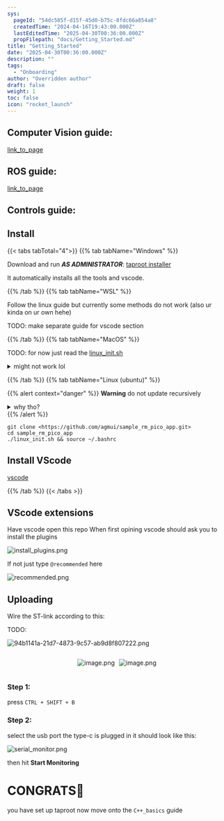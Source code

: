 ```yaml
---
sys:
  pageId: "54dc585f-d15f-45d0-b75c-8fdc66a854a8"
  createdTime: "2024-04-16T19:43:00.000Z"
  lastEditedTime: "2025-04-30T00:36:00.000Z"
  propFilepath: "docs/Getting_Started.md"
title: "Getting_Started"
date: "2025-04-30T00:36:00.000Z"
description: ""
tags:
  - "Onboarding"
author: "Overridden author"
draft: false
weight: 1
toc: false
icon: "rocket_launch"
---
```


## Computer Vision guide:

[link_to_page](86d45bc0-388b-4d26-8848-44f255f73d0e)

## ROS guide:

[link_to_page](3c76c1de-ec8f-46d6-8b0a-294005edc2d5)

## Controls guide:

## Install

{{< tabs tabTotal="4">}}
{{% tab tabName="Windows" %}}

Download and run _**AS ADMINISTRATOR**_: [taproot installer](https://github.com/Thornbots/TeachingFreshies/releases/tag/1.0)

It automatically installs all the tools and vscode.

{{% /tab %}}
{{% tab tabName="WSL" %}}

Follow the linux guide but currently some methods do not work (also ur kinda on ur own hehe)

TODO: make separate guide for vscode section

{{% /tab %}}
{{% tab tabName="MacOS" %}}

TODO: for now just read the [linux_init.sh](https://github.com/agmui/sample_rm_pico_app/blob/main/linux_init.sh)

<details>
<summary>might not work lol</summary>

`brew install libusb pkg-config`

Next install: [vscode](https://code.visualstudio.com/Download)

</details>

{{% /tab %}}
{{% tab tabName="Linux (ubuntu)" %}}

{{% alert context="danger" %}}
**Warning** do not update recursively
<details>
<summary>why tho?</summary>
There are some submodules that may go on for a while (like tinyusb) and I highly
recommend you don't need to get them.
If you want to see what submodules I update just look in `linux_init.sh`
</details>
{{% /alert %}}

```shell
git clone <https://github.com/agmui/sample_rm_pico_app.git>
cd sample_rm_pico_app
./linux_init.sh && source ~/.bashrc
```

## Install VScode

[vscode](https://code.visualstudio.com/Download)

{{% /tab %}}
{{< /tabs >}}

## VScode extensions

Have vscode open this repo
When first opining vscode should ask you to install the plugins

![install_plugins.png](https://prod-files-secure.s3.us-west-2.amazonaws.com/d518164a-d88e-44d1-a4ee-3adb3bd8bce0/89bd30f0-1825-4e77-867b-0a41ce370880/install_plugins.png?X-Amz-Algorithm=AWS4-HMAC-SHA256&X-Amz-Content-Sha256=UNSIGNED-PAYLOAD&X-Amz-Credential=ASIAZI2LB466TAVLWLLI%2F20250516%2Fus-west-2%2Fs3%2Faws4_request&X-Amz-Date=20250516T121550Z&X-Amz-Expires=3600&X-Amz-Security-Token=IQoJb3JpZ2luX2VjEIz%2F%2F%2F%2F%2F%2F%2F%2F%2F%2FwEaCXVzLXdlc3QtMiJGMEQCIEDMDXUaxMkTw%2BDYpirpPkwzDFtiiPzh8qRIfxhFwitWAiAKMVfFsXsjbLSnk8PCfFo0dVR7RuSs%2FK1blMzv2unycSr%2FAwhEEAAaDDYzNzQyMzE4MzgwNSIMwwr77%2FGO%2F%2FTECR5MKtwDcu1KojpPwmehTJIpA1HFF7NK1J%2B7n49ZSgxnlKIOgGSp3w%2BWaMRuNo8NhapK%2FQohZf4%2FlxBQ3J0%2BnORy5pxPAbgA1GLLYLbIOTmGJYoLAV%2FUPxTMXqEmu7NUaJOcPiydoeI1nuFpkB%2BrvPFc9DXi6RVWgzfjPft3JTCnDWtbfRCNATSkNGQAzkPMsS%2B9KGne0%2B65SDWW7L6sV4blnoiTtGJfjyNJ%2B0kVwJ3RCZd7dWl4QSaLAKya7mx0wBspgUBSKWhysuPq4rH23xQl02jw947nz5r8nd8qdsmQG4Mvgc%2FYT72PXsln5DW2TfIXFwS43PdomHKflXbmP1NQ0m7vITJHYGKgi6UIoP7yFEwcx10cPI50G9d5HJLWR9o2JdcQ1hlxcqoMCbSheRIN58R8FZgulURYTr1cXLAFx9fvBTm3CEV07nO6NEVxBD3HLk3v1Gl9RdK9cjnU5y1eaGtvBZntfiN0tGbANgqHLHo2ZDEr%2Fy602c1tkO4G1EMipRQ%2FcEyWJSZFJrDYm6ptqS3ULJBTxy%2BEkyKmOyNwwBJIfrzFolX84efHdg9BXCCLb7TNYK%2Bv0tE%2FKxBP9yAM5JM66Gh4Q9S3RV182q47e%2BlWldsUzoP7hYWvOsw6dZgwv8KcwQY6pgEtMKlkMBmiP0ndV7r7dSJj7Qc8eu2P36xlKEcSSrjJUcv0CkQyutqhcNkkJQF5Tkjy9bxngzXrhTvexcUT%2ByJsLYQ2E613GM5TpZ%2FaLqlopgqGj%2F9Ybas4xqnJlGB%2FrNZiJkry8wWVGf%2BXxxX2GihQzjbGxBrP%2FZeXZj35VTncyXY5QV2iBySWdyZrBZo1dHt%2BlLl3sMpbhIwTwjhKP5LIMZWJje62&X-Amz-Signature=7a16fc4399ad98cd309cfdbb81f5f1682993a7a5dbc5449f556b2b692a2cd5d8&X-Amz-SignedHeaders=host&x-id=GetObject)

If not just type `@recommended` here  

![recommended.png](https://prod-files-secure.s3.us-west-2.amazonaws.com/d518164a-d88e-44d1-a4ee-3adb3bd8bce0/61e661e9-5d85-4dfc-be0d-8d2097a5e793/recommended.png?X-Amz-Algorithm=AWS4-HMAC-SHA256&X-Amz-Content-Sha256=UNSIGNED-PAYLOAD&X-Amz-Credential=ASIAZI2LB466TAVLWLLI%2F20250516%2Fus-west-2%2Fs3%2Faws4_request&X-Amz-Date=20250516T121550Z&X-Amz-Expires=3600&X-Amz-Security-Token=IQoJb3JpZ2luX2VjEIz%2F%2F%2F%2F%2F%2F%2F%2F%2F%2FwEaCXVzLXdlc3QtMiJGMEQCIEDMDXUaxMkTw%2BDYpirpPkwzDFtiiPzh8qRIfxhFwitWAiAKMVfFsXsjbLSnk8PCfFo0dVR7RuSs%2FK1blMzv2unycSr%2FAwhEEAAaDDYzNzQyMzE4MzgwNSIMwwr77%2FGO%2F%2FTECR5MKtwDcu1KojpPwmehTJIpA1HFF7NK1J%2B7n49ZSgxnlKIOgGSp3w%2BWaMRuNo8NhapK%2FQohZf4%2FlxBQ3J0%2BnORy5pxPAbgA1GLLYLbIOTmGJYoLAV%2FUPxTMXqEmu7NUaJOcPiydoeI1nuFpkB%2BrvPFc9DXi6RVWgzfjPft3JTCnDWtbfRCNATSkNGQAzkPMsS%2B9KGne0%2B65SDWW7L6sV4blnoiTtGJfjyNJ%2B0kVwJ3RCZd7dWl4QSaLAKya7mx0wBspgUBSKWhysuPq4rH23xQl02jw947nz5r8nd8qdsmQG4Mvgc%2FYT72PXsln5DW2TfIXFwS43PdomHKflXbmP1NQ0m7vITJHYGKgi6UIoP7yFEwcx10cPI50G9d5HJLWR9o2JdcQ1hlxcqoMCbSheRIN58R8FZgulURYTr1cXLAFx9fvBTm3CEV07nO6NEVxBD3HLk3v1Gl9RdK9cjnU5y1eaGtvBZntfiN0tGbANgqHLHo2ZDEr%2Fy602c1tkO4G1EMipRQ%2FcEyWJSZFJrDYm6ptqS3ULJBTxy%2BEkyKmOyNwwBJIfrzFolX84efHdg9BXCCLb7TNYK%2Bv0tE%2FKxBP9yAM5JM66Gh4Q9S3RV182q47e%2BlWldsUzoP7hYWvOsw6dZgwv8KcwQY6pgEtMKlkMBmiP0ndV7r7dSJj7Qc8eu2P36xlKEcSSrjJUcv0CkQyutqhcNkkJQF5Tkjy9bxngzXrhTvexcUT%2ByJsLYQ2E613GM5TpZ%2FaLqlopgqGj%2F9Ybas4xqnJlGB%2FrNZiJkry8wWVGf%2BXxxX2GihQzjbGxBrP%2FZeXZj35VTncyXY5QV2iBySWdyZrBZo1dHt%2BlLl3sMpbhIwTwjhKP5LIMZWJje62&X-Amz-Signature=1e8513b3e92b3a488a599c7bf2a2786ff273b94c4236c5effe268e65f1a1da8f&X-Amz-SignedHeaders=host&x-id=GetObject)

## Uploading

Wire the ST-link according to this:

TODO:

![94b1141a-21d7-4873-9c57-ab9d8f807222.png](https://prod-files-secure.s3.us-west-2.amazonaws.com/d518164a-d88e-44d1-a4ee-3adb3bd8bce0/e5fad17d-ab82-4300-9f4c-505ab4b1202c/94b1141a-21d7-4873-9c57-ab9d8f807222.png?X-Amz-Algorithm=AWS4-HMAC-SHA256&X-Amz-Content-Sha256=UNSIGNED-PAYLOAD&X-Amz-Credential=ASIAZI2LB466TAVLWLLI%2F20250516%2Fus-west-2%2Fs3%2Faws4_request&X-Amz-Date=20250516T121550Z&X-Amz-Expires=3600&X-Amz-Security-Token=IQoJb3JpZ2luX2VjEIz%2F%2F%2F%2F%2F%2F%2F%2F%2F%2FwEaCXVzLXdlc3QtMiJGMEQCIEDMDXUaxMkTw%2BDYpirpPkwzDFtiiPzh8qRIfxhFwitWAiAKMVfFsXsjbLSnk8PCfFo0dVR7RuSs%2FK1blMzv2unycSr%2FAwhEEAAaDDYzNzQyMzE4MzgwNSIMwwr77%2FGO%2F%2FTECR5MKtwDcu1KojpPwmehTJIpA1HFF7NK1J%2B7n49ZSgxnlKIOgGSp3w%2BWaMRuNo8NhapK%2FQohZf4%2FlxBQ3J0%2BnORy5pxPAbgA1GLLYLbIOTmGJYoLAV%2FUPxTMXqEmu7NUaJOcPiydoeI1nuFpkB%2BrvPFc9DXi6RVWgzfjPft3JTCnDWtbfRCNATSkNGQAzkPMsS%2B9KGne0%2B65SDWW7L6sV4blnoiTtGJfjyNJ%2B0kVwJ3RCZd7dWl4QSaLAKya7mx0wBspgUBSKWhysuPq4rH23xQl02jw947nz5r8nd8qdsmQG4Mvgc%2FYT72PXsln5DW2TfIXFwS43PdomHKflXbmP1NQ0m7vITJHYGKgi6UIoP7yFEwcx10cPI50G9d5HJLWR9o2JdcQ1hlxcqoMCbSheRIN58R8FZgulURYTr1cXLAFx9fvBTm3CEV07nO6NEVxBD3HLk3v1Gl9RdK9cjnU5y1eaGtvBZntfiN0tGbANgqHLHo2ZDEr%2Fy602c1tkO4G1EMipRQ%2FcEyWJSZFJrDYm6ptqS3ULJBTxy%2BEkyKmOyNwwBJIfrzFolX84efHdg9BXCCLb7TNYK%2Bv0tE%2FKxBP9yAM5JM66Gh4Q9S3RV182q47e%2BlWldsUzoP7hYWvOsw6dZgwv8KcwQY6pgEtMKlkMBmiP0ndV7r7dSJj7Qc8eu2P36xlKEcSSrjJUcv0CkQyutqhcNkkJQF5Tkjy9bxngzXrhTvexcUT%2ByJsLYQ2E613GM5TpZ%2FaLqlopgqGj%2F9Ybas4xqnJlGB%2FrNZiJkry8wWVGf%2BXxxX2GihQzjbGxBrP%2FZeXZj35VTncyXY5QV2iBySWdyZrBZo1dHt%2BlLl3sMpbhIwTwjhKP5LIMZWJje62&X-Amz-Signature=6cb7d7b696ed79e89d0b8fbe3fed6b4f5734dd88278e17fba811b72eea941024&X-Amz-SignedHeaders=host&x-id=GetObject)

<div style="display: flex;flex-direction: row; column-gap:10px; max-width: 630px;justify-content: center;">
<div>

![image.png](https://prod-files-secure.s3.us-west-2.amazonaws.com/d518164a-d88e-44d1-a4ee-3adb3bd8bce0/210ecb78-1116-4d7b-b9b7-2292f66fa2c2/image.png?X-Amz-Algorithm=AWS4-HMAC-SHA256&X-Amz-Content-Sha256=UNSIGNED-PAYLOAD&X-Amz-Credential=ASIAZI2LB4665HSRTQM4%2F20250516%2Fus-west-2%2Fs3%2Faws4_request&X-Amz-Date=20250516T121555Z&X-Amz-Expires=3600&X-Amz-Security-Token=IQoJb3JpZ2luX2VjEIz%2F%2F%2F%2F%2F%2F%2F%2F%2F%2FwEaCXVzLXdlc3QtMiJGMEQCIC5SEMQ%2B1Cw2KO9v7RuEizsFJK0jixOiDg%2BeLZ%2F0tySWAiAfJ%2BNyQ5PfUATSLRdjTU08BF7RKEW7mN5BwyGzWtoXfyr%2FAwhFEAAaDDYzNzQyMzE4MzgwNSIMTo%2Fl2EgYKV3a7H%2BrKtwDzj7I24RggeDt4u0Q46WjVOn2NztRWqGo7KDhy09nep5SvKpHR%2FEVmQmNF7dFLYJxpPpGLAtUUZv76uGoLv860gv6PJHZt3rInbiibuXibVmdbVul1ndxhH2juaSb4uOKqVJ0exjty9ZcwaYvU2cD1Vs5U60KXrouU4YznQR9a3ANb7Q6iD6qTfjfBNUXYiP5kA8RNk6PVc0v%2BBYD56v%2F5hEmwfhjlSp9sVOFmXYwKcEQsR907uLf0COaCbT11jKOpPMNXrDcR07A%2Fdcbn9hmFON26MHDtJlYpIosTHERj4nUpcDQJBhZIBE0FywHuXAMOVSsD603DN%2Fn6QUZvW6e26k2KWg4%2F920i%2BNph24XiL1IZcRC9fBh8sYKPVqa2kCsLuzT3zKOuNkSk%2FIioDUvBGIVuhTV%2FYjZ%2BgaBqSVcRjNjZjMVhd3FFGHNkgeWIo%2ByGCZJ%2FAJZJ1r3kxZx6qIugQJiQ5E47CKxidtvUNOXzeBJxutnRfMwR3SkIPcZ8%2BY1Q7nsntmYDS1R5uiYuFKgh7jL8DW8UDCydgC8JddVdHoZPG6Y3JyBPun0JO8K%2FWr357ExjlC1wn%2FwKfLd8N1jyzcDY%2Bb7atwUt5ApMLH6DvYAKkAZKWkMZBRwPfEwnMOcwQY6pgGwlHP%2FvgKBCyLJ8QmAwx%2FFXr1EEWroS0qyzMjTDExJ1R%2BKykrfBbKrVE7EAVMScueoC0%2B%2FtNNh4irvVqVmNd%2BzU5ijEQEdkBJlMO%2BtKcLawu1%2BXi0rVD6o4Gjujr0mVFovMq3GjpAxutu9v7FwIeAVaar1kqZpp%2F9NjznRQAC7mF%2BZvufriJnIEFPrK06wcrJooa4Ua3yLeP0rDrLQTwggXzcKiM%2FR&X-Amz-Signature=ccc50757093e3d7397750a0414d376831a7f96e2ca2cde210010db31adc58dea&X-Amz-SignedHeaders=host&x-id=GetObject)

</div>
<div>

![image.png](https://prod-files-secure.s3.us-west-2.amazonaws.com/d518164a-d88e-44d1-a4ee-3adb3bd8bce0/33a0fd0f-8ca6-4a86-8e09-26e95ded1fff/image.png?X-Amz-Algorithm=AWS4-HMAC-SHA256&X-Amz-Content-Sha256=UNSIGNED-PAYLOAD&X-Amz-Credential=ASIAZI2LB466YC6EFUKV%2F20250516%2Fus-west-2%2Fs3%2Faws4_request&X-Amz-Date=20250516T121556Z&X-Amz-Expires=3600&X-Amz-Security-Token=IQoJb3JpZ2luX2VjEIz%2F%2F%2F%2F%2F%2F%2F%2F%2F%2FwEaCXVzLXdlc3QtMiJGMEQCIAySLT7FSAoF7LhuX7r%2Fi4gRNKeDJ93hUUfBVE%2F5DgxeAiBx0FXAWb95eXGghIF55UXrip5NApiHFczSx8htwGrJVir%2FAwhFEAAaDDYzNzQyMzE4MzgwNSIM%2FCcLEpwLpbkmNm8BKtwDuQc%2F55ylQfm0CrK1ZqAXqy%2FpnCLg1qpCjXkuKf%2FIoM4gRAcrh%2BYorsTxfy5fvkj%2BVqv69%2FBJdCoBY22Djb4q017jqbwXX8z4WcPMKGb89omxIUmJCsiqyxFXVuU8ykhFxBWfCATu5Dwc9yZhQ2BDqUbQp53cok0sIDSkg9zYJPj5HS7aAuJBr0xhzy0bPjsEldQ0dT3cN5axTVwrcJ%2B8O%2FOA01e7zZCnu3z0kg6piVC3VXc3fvaupL89rz055qeUuZFGr%2BZwbR7wYDDnZrvMEmlaXZVGzlOB3Oy9ll6KOTIndYYoPEp4TsmqxFcoQCHiQVOjRgNfO951P9dWlId1Tv%2BPlXr1JVro3tc4cMqphDpsFAfJMQPAhENk3iCrEIkSEo%2Bk1NZAvYIcXYA%2FanW9%2BNJzmIzM3XKdlYFY%2BSiNlW2XrmCmzG0qBKIyPFYC8%2BkxKABijY%2FjGeBKZMqH6FI8nqtyrQnWlFEbdp%2BBZQTBWdyE0f0jxn5YK4VZVFa1jaaSxNq%2Fkwo48a5ybilH55CCh7Gh91UJ9LmYUSdfmXtZllSzeMe33rfLyBYIonmEOqT5dTWcHGh5IFR%2B10HbOHR3VgD1QRGMezHANEW6N7gx4BcoWLFWvGLOIZFKzQkwvcKcwQY6pgFDGH6XqxaKBKfexVwtJPiZpbhGGFAwsZIjISN8IzZn514vPoxQhjXP4f8cWf53gnEYANgi7DTUaLwmTky2pW6aWZMevbSf5oN06NZkA2JAu%2BVPCk5ga0VKrrooWUNA3BzWLKtteMFRlgnzHrp9050VVOtzqtEvKlxNhkAHR8dmT5J1C9DgO1k%2B8k4qPsdsODTtlbmbo3%2BmjRULGYzHC7bLxfXdZBGV&X-Amz-Signature=3782091daee18cb36f0f7efacd912524c1cbe368809da7d214ddc3c298b449d9&X-Amz-SignedHeaders=host&x-id=GetObject)

</div>
</div>

### Step 1:

press `CTRL + SHIFT + B`

### Step 2:

select the usb port the type-c is plugged in it should look like this:

![serial_monitor.png](https://prod-files-secure.s3.us-west-2.amazonaws.com/d518164a-d88e-44d1-a4ee-3adb3bd8bce0/f03f4774-05d4-4393-b6a0-d5efb6d315ab/serial_monitor.png?X-Amz-Algorithm=AWS4-HMAC-SHA256&X-Amz-Content-Sha256=UNSIGNED-PAYLOAD&X-Amz-Credential=ASIAZI2LB466TAVLWLLI%2F20250516%2Fus-west-2%2Fs3%2Faws4_request&X-Amz-Date=20250516T121550Z&X-Amz-Expires=3600&X-Amz-Security-Token=IQoJb3JpZ2luX2VjEIz%2F%2F%2F%2F%2F%2F%2F%2F%2F%2FwEaCXVzLXdlc3QtMiJGMEQCIEDMDXUaxMkTw%2BDYpirpPkwzDFtiiPzh8qRIfxhFwitWAiAKMVfFsXsjbLSnk8PCfFo0dVR7RuSs%2FK1blMzv2unycSr%2FAwhEEAAaDDYzNzQyMzE4MzgwNSIMwwr77%2FGO%2F%2FTECR5MKtwDcu1KojpPwmehTJIpA1HFF7NK1J%2B7n49ZSgxnlKIOgGSp3w%2BWaMRuNo8NhapK%2FQohZf4%2FlxBQ3J0%2BnORy5pxPAbgA1GLLYLbIOTmGJYoLAV%2FUPxTMXqEmu7NUaJOcPiydoeI1nuFpkB%2BrvPFc9DXi6RVWgzfjPft3JTCnDWtbfRCNATSkNGQAzkPMsS%2B9KGne0%2B65SDWW7L6sV4blnoiTtGJfjyNJ%2B0kVwJ3RCZd7dWl4QSaLAKya7mx0wBspgUBSKWhysuPq4rH23xQl02jw947nz5r8nd8qdsmQG4Mvgc%2FYT72PXsln5DW2TfIXFwS43PdomHKflXbmP1NQ0m7vITJHYGKgi6UIoP7yFEwcx10cPI50G9d5HJLWR9o2JdcQ1hlxcqoMCbSheRIN58R8FZgulURYTr1cXLAFx9fvBTm3CEV07nO6NEVxBD3HLk3v1Gl9RdK9cjnU5y1eaGtvBZntfiN0tGbANgqHLHo2ZDEr%2Fy602c1tkO4G1EMipRQ%2FcEyWJSZFJrDYm6ptqS3ULJBTxy%2BEkyKmOyNwwBJIfrzFolX84efHdg9BXCCLb7TNYK%2Bv0tE%2FKxBP9yAM5JM66Gh4Q9S3RV182q47e%2BlWldsUzoP7hYWvOsw6dZgwv8KcwQY6pgEtMKlkMBmiP0ndV7r7dSJj7Qc8eu2P36xlKEcSSrjJUcv0CkQyutqhcNkkJQF5Tkjy9bxngzXrhTvexcUT%2ByJsLYQ2E613GM5TpZ%2FaLqlopgqGj%2F9Ybas4xqnJlGB%2FrNZiJkry8wWVGf%2BXxxX2GihQzjbGxBrP%2FZeXZj35VTncyXY5QV2iBySWdyZrBZo1dHt%2BlLl3sMpbhIwTwjhKP5LIMZWJje62&X-Amz-Signature=8baa763547a9fc8ac930656acf35fa78cb4f01fb9b5489929f92fdf1ff8cd53e&X-Amz-SignedHeaders=host&x-id=GetObject)

then hit **Start Monitoring**

# CONGRATS🎉

you have set up taproot now move onto the `C++_basics` guide
